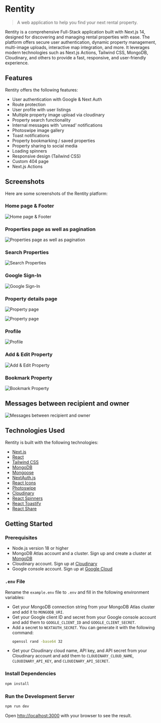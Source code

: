 # Rentity

> A web application to help you find your next rental property.

Rentity is a comprehensive Full-Stack application built with Next.js 14, designed for discovering and managing rental properties with ease. The platform offers secure user authentication, dynamic property management, multi-image uploads, interactive map integration, and more. It leverages modern technologies such as Next.js Actions, Tailwind CSS, MongoDB, Cloudinary, and others to provide a fast, responsive, and user-friendly experience.

## Features

Rentity offers the following features:

- User authentication with Google & Next Auth
- Route protection
- User profile with user listings
- Multiple property image upload via cloudinary
- Property search functionality
- Internal messages with 'unread' notifications
- Photoswipe image gallery
- Toast notifications
- Property bookmarking / saved properties
- Property sharing to social media
- Loading spinners
- Responsive design (Tailwind CSS)
- Custom 404 page
- Next.js Actions

## Screenshots

Here are some screenshots of the Rentity platform:

### Home page & Footer

![Home page & Footer](/public/images/screenshots/01.png)

<!-- ![Home page](/public/images/screenshots/1.png)

![Home page](/public/images/screenshots/2.png) -->

### Properties page as well as pagination

![Properties page as well as pagination](/public/images/screenshots/4.png)

### Search Properties

![Search Properties](/public/images/screenshots/3.png)

### Google Sign-In

![Google Sign-In](/public/images/screenshots/5.png)

### Property details page

![Property page](/public/images/screenshots/6.png)

![Property page](/public/images/screenshots/7.png)

### Profile

![Profile](/public/images/screenshots/8.png)

### Add & Edit Property

![Add & Edit Property](/public/images/screenshots/9.png)

### Bookmark Property

![Bookmark Property](/public/images/screenshots/10.png)

## Messages between recipient and owner

![Messages between recipient and owner](/public/images/screenshots/11.png)

## Technologies Used

Rentity is built with the following technologies:

- [Next.js](https://nextjs.org/)
- [React](https://reactjs.org/)
- [Tailwind CSS](https://tailwindcss.com/)
- [MongoDB](https://www.mongodb.com/)
- [Mongoose](https://mongoosejs.com/)
- [NextAuth.js](https://next-auth.js.org/)
- [React Icons](https://react-icons.github.io/react-icons/)
- [Photoswipe](https://photoswipe.com/)
- [Cloudinary](https://cloudinary.com/)
- [React Spinners](https://www.npmjs.com/package/react-spinners)
- [React Toastify](https://fkhadra.github.io/react-toastify/)
- [React Share](https://www.npmjs.com/package/react-share)

## Getting Started

### Prerequisites

- Node.js version 18 or higher
- MongoDB Atlas account and a cluster. Sign up and create a cluster at [MongoDB](https://www.mongodb.com/)
- Cloudinary account. Sign up at [Cloudinary](https://cloudinary.com/)
- Google console account. Sign up at [Google Cloud](https://console.cloud.google.com/)

### `.env` File

Rename the `example.env` file to `.env` and fill in the following environment variables:

- Get your MongoDB connection string from your MongoDB Atlas cluster and add it to `MONGODB_URI`.
- Get your Google client ID and secret from your Google console account and add them to `GOOGLE_CLIENT_ID` and `GOOGLE_CLIENT_SECRET`.
- Add a secret to `NEXTAUTH_SECRET`. You can generate it with the following command:
  ```bash
  openssl rand -base64 32
  ```
- Get your Cloudinary cloud name, API key, and API secret from your Cloudinary account and add them to `CLOUDINARY_CLOUD_NAME`, `CLOUDINARY_API_KEY`, and `CLOUDINARY_API_SECRET`.

### Install Dependencies

```bash
npm install
```

### Run the Development Server

```bash
npm run dev
```

Open [http://localhost:3000](http://localhost:3000) with your browser to see the result.
